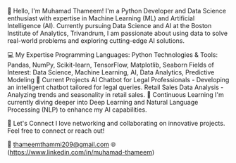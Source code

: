 👋 Hello, I'm Muhamad Thameem!
I'm a Python Developer and Data Science enthusiast with expertise in Machine Learning (ML) and Artificial Intelligence (AI). Currently pursuing Data Science and AI at the Boston Institute of Analytics, Trivandrum, I am passionate about using data to solve real-world problems and exploring cutting-edge AI solutions.

💻 My Expertise
Programming Languages: Python
Technologies & Tools: Pandas, NumPy, Scikit-learn, TensorFlow, Matplotlib, Seaborn
Fields of Interest: Data Science, Machine Learning, AI, Data Analytics, Predictive Modeling
🔭 Current Projects
AI Chatbot for Legal Professionals - Developing an intelligent chatbot tailored for legal queries.
Retail Sales Data Analysis - Analyzing trends and seasonality in retail sales.
🌱 Continuous Learning
I'm currently diving deeper into Deep Learning and Natural Language Processing (NLP) to enhance my AI capabilities.

💬 Let's Connect
I love networking and collaborating on innovative projects. Feel free to connect or reach out!

📧 thameemthammi209@gmail.com
🌐 (https://www.linkedin.com/in/muhamad-thameem)


<!---
thammihh/thammihh is a ✨ special ✨ repository because its `README.md` (this file) appears on your GitHub profile.
You can click the Preview link to take a look at your changes.
--->
